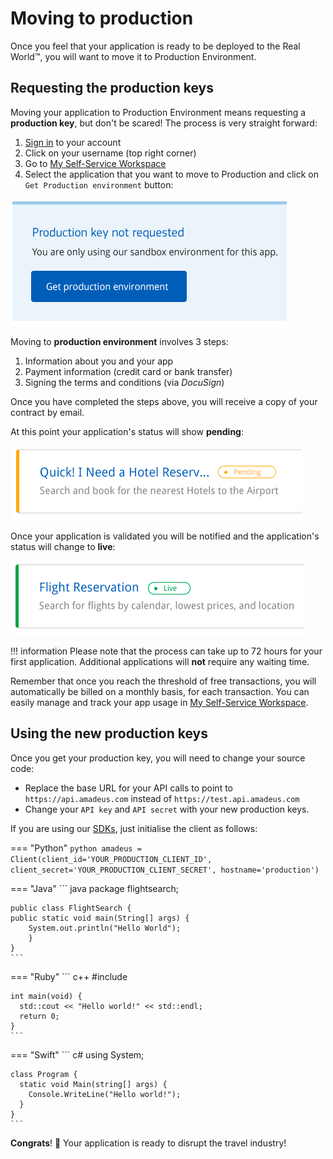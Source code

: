 # Moving to production

Once you feel that your application is ready to be deployed to the Real World™, you will want to move it to Production Environment.

## Requesting the production keys

Moving your application to Production Environment means requesting a **production key**, but don't be scared! The process is very straight forward:

1. [Sign in](https://developers.amadeus.com/login) to your account
2. Click on your username \(top right corner\)
3. Go to [My Self-Service Workspace](https://developers.amadeus.com/my-apps)
4. Select the application that you want to move to Production and click on `Get Production environment` button:

![request_prod](../images/request_production_key.png)

Moving to **production environment** involves 3 steps:

1. Information about you and your app
2. Payment information \(credit card or bank transfer\)
3. Signing the terms and conditions \(via _DocuSign_\)

Once you have completed the steps above, you will receive a copy of your contract by email.

At this point your application's status will show **pending**:

![pending](../images/app_pending.png)

Once your application is validated you will be notified and the application's status will change to **live**:

![live](../images/app_live.png)

!!! information
    Please note that the process can take up to 72 hours for your first application. Additional applications will **not** require any waiting time.

Remember that once you reach the threshold of free transactions, you will
automatically be billed on a monthly basis, for each transaction. You can
easily manage and track your app usage in [My Self-Service
Workspace](https://developers.amadeus.com/my-apps).

## Using the new production keys

Once you get your production key, you will need to change your source code:

- Replace the base URL for your API calls to point to `https://api.amadeus.com`
instead of `https://test.api.amadeus.com`
- Change your `API key` and `API secret` with your new production keys.

If you are using our [SDKs](https://github.com/amadeus4dev), just initialise the client as follows:

=== "Python"
    ``` python
    amadeus = Client(client_id='YOUR_PRODUCTION_CLIENT_ID',
                 client_secret='YOUR_PRODUCTION_CLIENT_SECRET',
                 hostname='production')
    ```

=== "Java"
    ``` java
    package flightsearch;

    public class FlightSearch {
    public static void main(String[] args) {
        System.out.println("Hello World");
        }
    }
    ```

=== "Ruby"
    ``` c++
    #include <iostream>

    int main(void) {
      std::cout << "Hello world!" << std::endl;
      return 0;
    }
    ```

=== "Swift"
    ``` c#
    using System;

    class Program {
      static void Main(string[] args) {
        Console.WriteLine("Hello world!");
      }
    }
    ```

**Congrats**! 🎉 Your application is ready to disrupt the travel industry!
